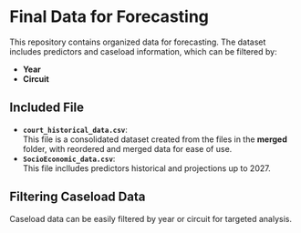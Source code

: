 # Final Data for Forecasting

This repository contains organized data for forecasting. The dataset includes predictors and caseload information, which can be filtered by:

- **Year**
- **Circuit**

## Included File

- **`court_historical_data.csv`**:  
  This file is a consolidated dataset created from the files in the **merged** folder, with reordered and merged data for ease of use.
- **`SocioEconomic_data.csv`**:  
  This file inclludes predictors historical and projections up to 2027.

## Filtering Caseload Data
Caseload data can be easily filtered by year or circuit for targeted analysis.

